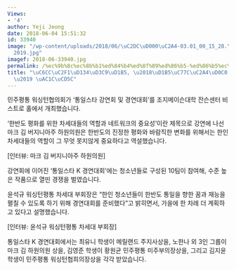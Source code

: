 ```yaml
---
Views:
- '4'
author: Yeji Jeong
date: 2018-06-04 15:51:32
id: 33940
image: "/wp-content/uploads/2018/06/\uC2DC\uD000\uC2A4-03.01_00_15_28.\uC2A4\uD2F8\
  2019.jpg"
imagef: 2018-06-33940.jpg
permalink: /%ec%9b%8c%ec%8b%b1%ed%84%b4%ed%8f%89%ed%86%b5-%ed%86%b5%ec%9d%bc%ec%8a%a4%ed%83%80-k-%ed%96%89%ec%82%ac-%ea%b0%9c%ec%b5%9c/
title: "\uC6CC\uC2F1\uD134\uD3C9\uD1B5, \u2018\uD1B5\uC77C\uC2A4\uD0C0 K \uD589\uC0AC\
  \u2019 \uAC1C\uCD5C"
---
```


민주평통 워싱턴협의회가 ‘통일스타 강연회 및 경연대회’를 조지메이슨대학 잔슨센터 비스트로 홀에서 개최했습니다.

‘한반도 평화를 위한 차세대들의 역할과 네트워크의 중요성’이란 제목으로 강연에 나선 마크 김 버지니아주 하원의원은 한반도의 진정한 평화와 바람직한 변화를 위해서는 한인 차세대들의 역할이 그 무엇 못지않게 중요하다고 역설했습니다.

[인터뷰: 마크 김 버지니아주 하원의원]

강연회에 이어진 ‘통일스타 K 경연대회’에는 청소년들로 구성된 10팀이 참여해, 수준 높은 작품으로 열띤 경쟁을 벌였습니다.

윤석규 워싱턴평통 차세대 부회장은 “한인 청소년들이 한반도 통일을 향한 꿈과 재능을 펼칠 수 있도록 하기 위해 경연대회를 준비했다”고 밝히면서, 가을에 한 차례 더 계획하고 있다고 설명했습니다.

[인터뷰: 윤석규 워싱턴평통 차세대 부회장]

통일스타 K 경연대회에서는 최유니 학생이 메릴랜드 주지사상을, 노한나 외 3인 그룹이 마크 김 하원의원 상을, 김영준 학생이 황원균 민주평통 미주부의장상을, 그리고 김지윤 학생이 민주평통 워싱턴협희의장상을 각각 받았습니다.